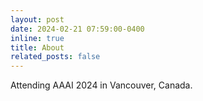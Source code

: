 ```yaml
---
layout: post
date: 2024-02-21 07:59:00-0400
inline: true
title: About
related_posts: false
---
```


Attending AAAI 2024 in Vancouver, Canada.